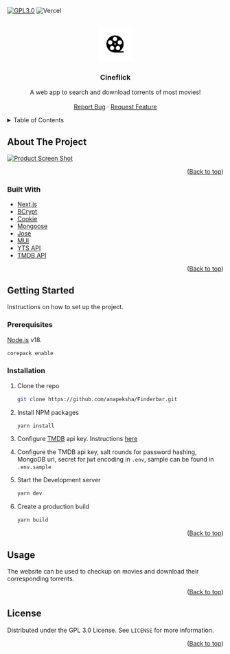 <div id="top"></div>
<!--
*** Thanks for checking out the Best-README-Template. If you have a suggestion
*** that would make this better, please fork the repo and create a pull request
*** or simply open an issue with the tag "enhancement".
*** Don't forget to give the project a star!
*** Thanks again! Now go create something AMAZING! :D
-->

<!-- PROJECT SHIELDS -->
<!--
*** I'm using markdown "reference style" links for readability.
*** Reference links are enclosed in brackets [ ] instead of parentheses ( ).
*** See the bottom of this document for the declaration of the reference variables
*** for contributors-url, forks-url, etc. This is an optional, concise syntax you may use.
*** https://www.markdownguide.org/basic-syntax/#reference-style-links
-->

[![GPL3.0][license-shield]][license-url]
![Vercel](http://therealsujitk-vercel-badge.vercel.app/?app=cineflick)

<!-- PROJECT LOGO -->
<br />
<div align="center">
  <a href="https://github.com/anapeksha/cineflick">
    <img src="product_assets/logo.png" alt="Logo" width="80" height="80" style="object-fit:contain">
  </a>

  <h3 align="center">Cineflick</h3>

  <p align="center">
    A web app to search and download torrents of most movies!
    <br />
    <br />
    <a href="https://github.com/anapeksha/cineflick/issues">Report Bug</a>
    ·
    <a href="https://github.com/anapeksha/cineflick/issues">Request Feature</a>
  </p>
</div>

<!-- TABLE OF CONTENTS -->
<details>
  <summary>Table of Contents</summary>
  <ol>
    <li>
      <a href="#about-the-project">About The Project</a>
      <ul>
        <li><a href="#built-with">Built With</a></li>
      </ul>
    </li>
    <li>
      <a href="#getting-started">Getting Started</a>
      <ul>
        <li><a href="#prerequisites">Prerequisites</a></li>
        <li><a href="#installation">Installation</a></li>
      </ul>
    </li>
    <li><a href="#usage">Usage</a></li>
    <li><a href="#license">License</a></li>
  </ol>
</details>

<!-- ABOUT THE PROJECT -->

## About The Project

[![Product Screen Shot][product-screenshot]](https://github.com/anapeksha/cineflick)

<p align="right">(<a href="#top">Back to top</a>)</p>

### Built With

- [Next.js](https://nextjs.org)
- [BCrypt](https://github.com/kelektiv/node.bcrypt.js)
- [Cookie](https://github.com/jshttp/cookie)
- [Mongoose](https://github.com/Automattic/mongoose)
- [Jose](https://github.com/panva/jose)
- [MUI](https://mui.com/)
- [YTS API](https://yts.mx/api/)
- [TMDB API](https://developers.themoviedb.org/3/getting-started/introduction/)

<p align="right">(<a href="#top">Back to top</a>)</p>

<!-- GETTING STARTED -->

## Getting Started

Instructions on how to set up the project.

### Prerequisites

[Node.js](https://nodejs.org) v18.

```sh
corepack enable
```

### Installation

1. Clone the repo
   ```sh
   git clone https://github.com/anapeksha/Finderbar.git
   ```
2. Install NPM packages
   ```sh
   yarn install
   ```
3. Configure [TMDB](https://www.themoviedb.org/) api key. Instructions [here](https://developers.themoviedb.org/3/getting-started/introduction)

4. Configure the TMDB api key, salt rounds for password hashing, MongoDB url, secret for jwt encoding in `.env`, sample can be found in `.env.sample`

5. Start the Development server

   ```sh
   yarn dev
   ```

6. Create a production build
   ```sh
   yarn build
   ```

<p align="right">(<a href="#top">Back to top</a>)</p>

<!-- USAGE EXAMPLES -->

## Usage

The website can be used to checkup on movies and download their corresponding torrents.

<p align="right">(<a href="#top">Back to top</a>)</p>

<!-- LICENSE -->

## License

Distributed under the GPL 3.0 License. See `LICENSE` for more information.

<p align="right">(<a href="#top">Back to top</a>)</p>

<!-- MARKDOWN LINKS & IMAGES -->
<!-- https://www.markdownguide.org/basic-syntax/#reference-style-links -->

[license-shield]: https://img.shields.io/github/license/anapeksha/cineflick.svg
[license-url]: https://github.com/anapeksha/cineflick/blob/main/LICENSE
[product-screenshot]: https://github.com/anapeksha/cineflick/blob/main/product_assets/screenshot.png
